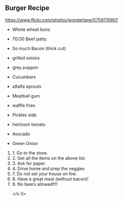 
## Burger Recipe

https://www.flickr.com/photos/wonderlane/5759710907 

- Whole wheat buns

- 70/30 Beef patty

- So much Bacon (thick cut)

- grilled onions

- grey puppon

- Cucumbers



- alfalfa sprouts

- Meatball gum


- waffle fries


- Pickles side

- heirloom tomato

- Avocado

- Green Onion

<ol>
<li>1. Go to the store.</li>
<li>2. Get all the items on the above list. </li>
<li>3. Ask for paper.</li>
<li>4. Drive home and prep the veggies</li>
 
<li>7. Do not set your house on fire.</li>
<li>8. Have a great meal (without bacon)!</li>


<li> 9. No beers allowed!!!! </li>




</o
\l> 


